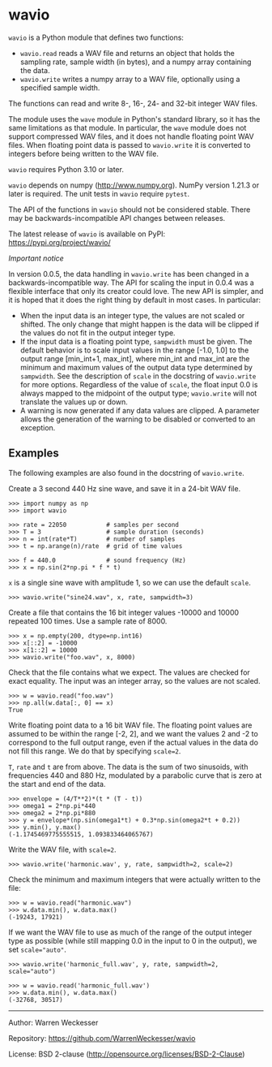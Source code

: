 wavio
=====

``wavio`` is a Python module that defines two functions:

* ``wavio.read`` reads a WAV file and returns an object that holds the
  sampling rate, sample width (in bytes), and a numpy array containing the
  data.
* ``wavio.write`` writes a numpy array to a WAV file, optionally using a
  specified sample width.

The functions can read and write 8-, 16-, 24- and 32-bit integer WAV files.

The module uses the ``wave`` module in Python's standard library, so it has
the same limitations as that module.  In particular, the ``wave`` module
does not support compressed WAV files, and it does not handle floating
point WAV files.  When floating point data is passed to ``wavio.write`` it
is converted to integers before being written to the WAV file.

``wavio`` requires Python 3.10 or later.

``wavio`` depends on numpy (http://www.numpy.org).  NumPy version 1.21.3 or
later is required.    The unit tests in ``wavio`` require ``pytest``.

The API of the functions in ``wavio`` should not be considered stable.  There
may be backwards-incompatible API changes between releases.

The latest release of ``wavio`` is available on PyPI:
https://pypi.org/project/wavio/

*Important notice*

In version 0.0.5, the data handling in ``wavio.write`` has been changed in
a backwards-incompatible way.  The API for scaling the input in 0.0.4 was
a flexible interface that only its creator could love.  The new API is
simpler, and it is hoped that it does the right thing by default in
most cases.  In particular:

* When the input data is an integer type, the values are not scaled or
  shifted.  The only change that might happen is the data will be clipped
  if the values do not fit in the output integer type.
* If the input data is a floating point type, ``sampwidth`` must be given.
  The default behavior is to scale input values in the range [-1.0, 1.0]
  to the output range [min_int+1, max_int], where min_int and max_int are
  the minimum and maximum values of the output data type determined by
  ``sampwidth``.  See the description of ``scale`` in the docstring of
  ``wavio.write`` for more options.  Regardless of the value of ``scale``,
  the float input 0.0 is always mapped to the midpoint of the output type;
  ``wavio.write`` will not translate the values up or down.
* A warning is now generated if any data values are clipped.  A parameter
  allows the generation of the warning to be disabled or converted to an
  exception.

Examples
--------

The following examples are also found in the docstring of ``wavio.write``.

Create a 3 second 440 Hz sine wave, and save it in a 24-bit WAV file.

    >>> import numpy as np
    >>> import wavio

    >>> rate = 22050           # samples per second
    >>> T = 3                  # sample duration (seconds)
    >>> n = int(rate*T)        # number of samples
    >>> t = np.arange(n)/rate  # grid of time values

    >>> f = 440.0              # sound frequency (Hz)
    >>> x = np.sin(2*np.pi * f * t)

`x` is a single sine wave with amplitude 1, so we can use the default
`scale`.

    >>> wavio.write("sine24.wav", x, rate, sampwidth=3)

Create a file that contains the 16 bit integer values -10000 and 10000
repeated 100 times.  Use a sample rate of 8000.

    >>> x = np.empty(200, dtype=np.int16)
    >>> x[::2] = -10000
    >>> x[1::2] = 10000
    >>> wavio.write("foo.wav", x, 8000)

Check that the file contains what we expect.  The values are checked
for exact equality.  The input was an integer array, so the values are
not scaled.

    >>> w = wavio.read("foo.wav")
    >>> np.all(w.data[:, 0] == x)
    True

Write floating point data to a 16 bit WAV file.  The floating point
values are assumed to be within the range [-2, 2], and we want the
values 2 and -2 to correspond to the full output range, even if the
actual values in the data do not fill this range.  We do that by
specifying `scale=2`.

`T`, `rate` and `t` are from above.  The data is the sum of two
sinusoids, with frequencies 440 and 880 Hz, modulated by a parabolic
curve that is zero at the start and end of the data.

    >>> envelope = (4/T**2)*(t * (T - t))
    >>> omega1 = 2*np.pi*440
    >>> omega2 = 2*np.pi*880
    >>> y = envelope*(np.sin(omega1*t) + 0.3*np.sin(omega2*t + 0.2))
    >>> y.min(), y.max()
    (-1.1745469775555515, 1.093833464065767)

Write the WAV file, with `scale=2`.

    >>> wavio.write('harmonic.wav', y, rate, sampwidth=2, scale=2)

Check the minimum and maximum integers that were actually written
to the file:

    >>> w = wavio.read("harmonic.wav")
    >>> w.data.min(), w.data.max()
    (-19243, 17921)

If we want the WAV file to use as much of the range of the output
integer type as possible (while still mapping 0.0 in the input to 0 in
the output), we set `scale="auto"`.

    >>> wavio.write('harmonic_full.wav', y, rate, sampwidth=2, scale="auto")

    >>> w = wavio.read('harmonic_full.wav')
    >>> w.data.min(), w.data.max()
    (-32768, 30517)

-----

Author:     Warren Weckesser

Repository: https://github.com/WarrenWeckesser/wavio

License:    BSD 2-clause (http://opensource.org/licenses/BSD-2-Clause)
